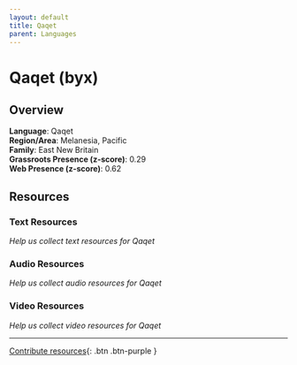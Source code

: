```yaml
---
layout: default
title: Qaqet
parent: Languages
---
```


# Qaqet (byx)

## Overview

**Language**: Qaqet  
**Region/Area**: Melanesia, Pacific  
**Family**: East New Britain  
**Grassroots Presence (z-score)**: 0.29  
**Web Presence (z-score)**: 0.62  

## Resources

### Text Resources
*Help us collect text resources for Qaqet*

### Audio Resources
*Help us collect audio resources for Qaqet*

### Video Resources
*Help us collect video resources for Qaqet*

---

[Contribute resources](https://forms.office.com/e/1SfLJx3u1r){: .btn .btn-purple }
